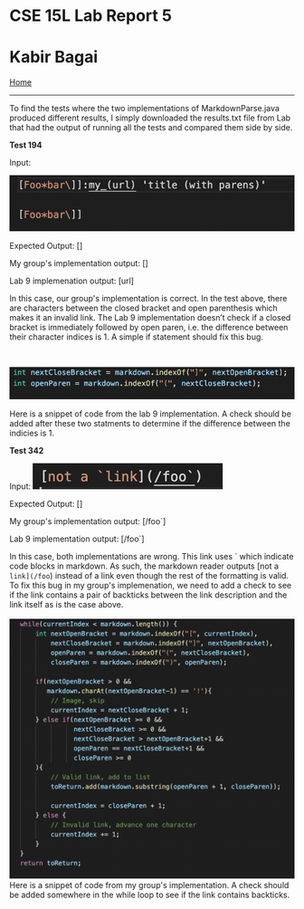 # CSE 15L Lab Report 5 #
# Kabir Bagai #

[Home](index.html)

***

To find the tests where the two implementations of MarkdownParse.java produced different results, I simply downloaded the results.txt file from Lab that had the output of running all the tests and compared them side by side. 

**Test 194**

Input: 

![Image](test194.png)

Expected Output: []

My group's implementation output: []

Lab 9 implemenation output: [url]

In this case, our group's implementation is correct. In the test above, there are characters between the closed bracket and open parenthesis which makes it an invalid link. The Lab 9 implementation doesn’t check if a closed bracket is immediately followed by open paren, i.e. the difference between their character indices is 1. A simple if statement should fix this bug. 

<br />

![Image](lab9code.png)

Here is a snippet of code from the lab 9 implementation. A check should be added after these two statments to determine if the difference between the indicies is 1. 

**Test 342**

Input: ![Image](test342.png)

Expected Output: []

My group's implementation output: [/foo`]

Lab 9 implementation output: [/foo`]

In this case, both implementations are wrong. This link uses \` which indicate code blocks in markdown. As such, the markdown reader outputs [not a `link](/foo`) instead of a link even though the rest of the formatting is valid. To fix this bug in my group's implemenation, we need to add a check to see if the link contains a pair of backticks between the link description and the link itself as is the case above.  
<br />
![Image](mycode.png)
Here is a snippet of code from my group's implementation. A check should be added somewhere in the while loop to see if the link contains backticks. 